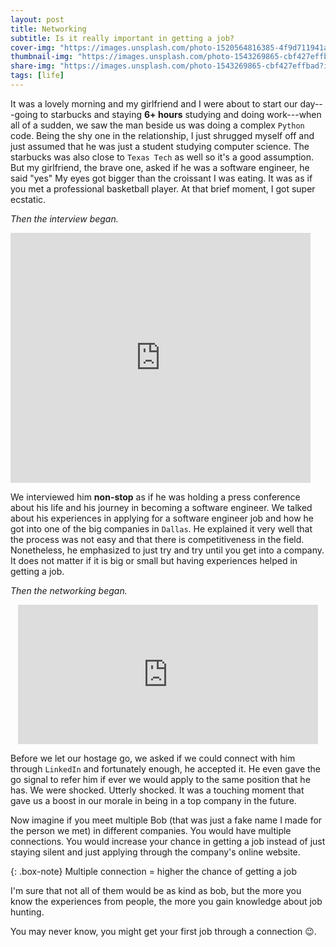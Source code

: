 ```yaml
---
layout: post
title: Networking
subtitle: Is it really important in getting a job?
cover-img: "https://images.unsplash.com/photo-1520564816385-4f9d711941aa?ixlib=rb-4.0.3&ixid=MnwxMjA3fDB8MHxwaG90by1wYWdlfHx8fGVufDB8fHx8&auto=format&fit=crop&w=1470&q=80"
thumbnail-img: "https://images.unsplash.com/photo-1543269865-cbf427effbad?ixlib=rb-4.0.3&ixid=MnwxMjA3fDB8MHxwaG90by1wYWdlfHx8fGVufDB8fHx8&auto=format&fit=crop&w=1470&q=80"
share-img: "https://images.unsplash.com/photo-1543269865-cbf427effbad?ixlib=rb-4.0.3&ixid=MnwxMjA3fDB8MHxwaG90by1wYWdlfHx8fGVufDB8fHx8&auto=format&fit=crop&w=1470&q=80"
tags: [life]
---
```


It was a lovely morning and my girlfriend and I were about to start our day---going to starbucks and staying **6+ hours** studying and doing work---when all of a sudden, we saw the man beside us was doing a complex `Python` code. Being the shy one in the relationship, I just shrugged myself off and just assumed that he was just a student studying computer science. The starbucks was also close to `Texas Tech` as well so it's a good assumption. But my girlfriend, the brave one, asked if he was a software engineer, he said "yes" My eyes got bigger than the croissant I was eating. It was as if you met a professional basketball player. At that brief moment, I got super ecstatic.

*Then the interview began.*

<iframe src="https://giphy.com/embed/ounv1hey86r5DM6WhP" width="480" height="400" frameBorder="0" class="giphy-embed" allowFullScreen></iframe>

We interviewed him **non-stop** as if he was holding a press conference about his life and his journey in becoming a software engineer. We talked about his experiences in applying for a software engineer job and how he got into one of the big companies in `Dallas`. He explained it very well that the process was not easy and that there is competitiveness in the field. Nonetheless, he emphasized to just try and try until you get into a company. It does not matter if it is big or small but having experiences helped in getting a job.

*Then the networking began.*

<center><iframe src="https://giphy.com/embed/DADnfSLIFxDUc" width="480" height="223" frameBorder="0" class="giphy-embed" allowFullScreen></iframe></center>

Before we let our hostage go, we asked if we could connect with him through `LinkedIn` and fortunately enough, he accepted it. He even gave the go signal to refer him if ever we would apply to the same position that he has. We were shocked. Utterly shocked. It was a touching moment that gave us a boost in our morale in being in a top company in the future.

Now imagine if you meet multiple Bob (that was just a fake name I made for the person we met) in different companies. You would have multiple connections. You would increase your chance in getting a job instead of just staying silent and just applying through the company's online website. 

{: .box-note}
Multiple connection = higher the chance of getting a job

I'm sure that not all of them would be as kind as bob, but the more you know the experiences from people, the more you gain knowledge about job hunting.

You may never know, you might get your first job through a connection 😉.




